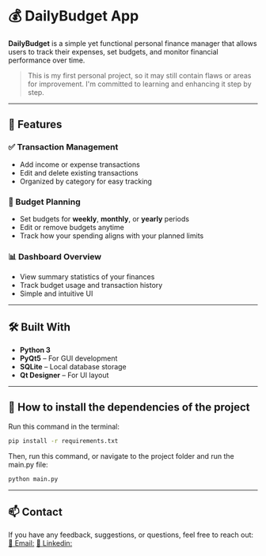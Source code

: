 # 💰 DailyBudget App

**DailyBudget** is a simple yet functional personal finance manager that allows users to track their expenses, set budgets, and monitor financial performance over time.

> This is my first personal project, so it may still contain flaws or areas for improvement. I'm committed to learning and enhancing it step by step.

---

## 🚀 Features

### ✅ Transaction Management
- Add income or expense transactions
- Edit and delete existing transactions
- Organized by category for easy tracking

### 🎯 Budget Planning
- Set budgets for **weekly**, **monthly**, or **yearly** periods
- Edit or remove budgets anytime
- Track how your spending aligns with your planned limits

### 📊 Dashboard Overview
- View summary statistics of your finances
- Track budget usage and transaction history
- Simple and intuitive UI

---

## 🛠️ Built With

- **Python 3**
- **PyQt5** – For GUI development
- **SQLite** – Local database storage
- **Qt Designer** – For UI layout

---

## 🚀 How to install the dependencies of the project

Run this command in the terminal:

```bash
pip install -r requirements.txt
```
Then, run this command, or navigate to the project folder and run the main.py file:
```bash
python main.py
```
---

## 📫 Contact
If you have any feedback, suggestions, or questions, feel free to reach out:
[📧 Email:](Haovoanh2005@gmail.com)
[🔗 Linkedin:](https://www.linkedin.com/in/h%C3%A0o-v%C3%B5-anh-58019635b/)
